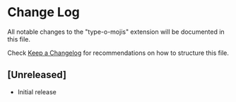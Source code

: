 # Change Log

All notable changes to the "type-o-mojis" extension will be documented in this file.

Check [Keep a Changelog](http://keepachangelog.com/) for recommendations on how to structure this file.

## [Unreleased]

- Initial release